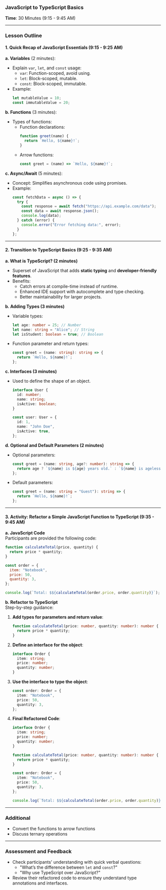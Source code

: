 ### **JavaScript to TypeScript Basics**  
**Time**: 30 Minutes (9:15 - 9:45 AM)  

---

### **Lesson Outline**

#### **1. Quick Recap of JavaScript Essentials (9:15 - 9:25 AM)**  

**a. Variables** (2 minutes):  
- Explain `var`, `let`, and `const` usage:  
  - `var`: Function-scoped, avoid using.  
  - `let`: Block-scoped, mutable.  
  - `const`: Block-scoped, immutable.  
- Example:  
  ```javascript
  let mutableValue = 10;
  const immutableValue = 20;
  ```

**b. Functions** (3 minutes):  
- Types of functions:  
  - Function declarations:  
    ```javascript
    function greet(name) {
      return `Hello, ${name}!`;
    }
    ```
  - Arrow functions:  
    ```javascript
    const greet = (name) => `Hello, ${name}!`;
    ```

**c. Async/Await** (5 minutes):  
- Concept: Simplifies asynchronous code using promises.  
- Example:  
  ```javascript
  const fetchData = async () => {
    try {
      const response = await fetch("https://api.example.com/data");
      const data = await response.json();
      console.log(data);
    } catch (error) {
      console.error("Error fetching data:", error);
    }
  };
  ```

---

#### **2. Transition to TypeScript Basics (9:25 - 9:35 AM)**  

**a. What is TypeScript? (2 minutes)**  
- Superset of JavaScript that adds **static typing** and **developer-friendly features**.  
- Benefits:  
  - Catch errors at compile-time instead of runtime.  
  - Enhanced IDE support with autocomplete and type checking.  
  - Better maintainability for larger projects.  

**b. Adding Types (3 minutes)**  
- Variable types:  
  ```typescript
  let age: number = 25; // Number
  let name: string = "Alice"; // String
  let isStudent: boolean = true; // Boolean
  ```
- Function parameter and return types:  
  ```typescript
  const greet = (name: string): string => {
    return `Hello, ${name}!`;
  };
  ```

**c. Interfaces (3 minutes)**  
- Used to define the shape of an object.  
  ```typescript
  interface User {
    id: number;
    name: string;
    isActive: boolean;
  }

  const user: User = {
    id: 1,
    name: "John Doe",
    isActive: true,
  };
  ```

**d. Optional and Default Parameters (2 minutes)**  
- Optional parameters:  
  ```typescript
  const greet = (name: string, age?: number): string => {
    return age ? `${name} is ${age} years old.` : `${name} is ageless.`;
  };
  ```
- Default parameters:  
  ```typescript
  const greet = (name: string = "Guest"): string => {
    return `Hello, ${name}!`;
  };
  ```

---

#### **3. Activity: Refactor a Simple JavaScript Function to TypeScript (9:35 - 9:45 AM)**  

**a. JavaScript Code**  
Participants are provided the following code:  
```javascript
function calculateTotal(price, quantity) {
  return price * quantity;
}

const order = {
  item: "Notebook",
  price: 50,
  quantity: 3,
};

console.log(`Total: $${calculateTotal(order.price, order.quantity)}`);
```

**b. Refactor to TypeScript**  
Step-by-step guidance:  
1. **Add types for parameters and return value**:  
   ```typescript
   function calculateTotal(price: number, quantity: number): number {
     return price * quantity;
   }
   ```

2. **Define an interface for the object**:  
   ```typescript
   interface Order {
     item: string;
     price: number;
     quantity: number;
   }
   ```

3. **Use the interface to type the object**:  
   ```typescript
   const order: Order = {
     item: "Notebook",
     price: 50,
     quantity: 3,
   };
   ```

4. **Final Refactored Code**:  
   ```typescript
   interface Order {
     item: string;
     price: number;
     quantity: number;
   }

   function calculateTotal(price: number, quantity: number): number {
     return price * quantity;
   }

   const order: Order = {
     item: "Notebook",
     price: 50,
     quantity: 3,
   };

   console.log(`Total: $${calculateTotal(order.price, order.quantity)}`);
   ```
---

### **Additional**  
- Convert the functions to arrow functions
- Discuss ternary operations

---

### **Assessment and Feedback**  
- Check participants' understanding with quick verbal questions:  
  - "What’s the difference between `let` and `const`?"  
  - "Why use TypeScript over JavaScript?"  
- Review their refactored code to ensure they understand type annotations and interfaces.  


